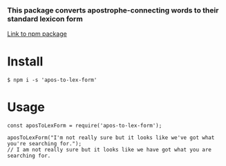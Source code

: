 ### This package converts apostrophe-connecting words to their standard lexicon form

[Link to npm package](https://www.npmjs.com/package/apos-to-lex-form)

# Install
```
$ npm i -s 'apos-to-lex-form'
```
# Usage
```
const aposToLexForm = require('apos-to-lex-form');
```
```
aposToLexForm("I'm not really sure but it looks like we've got what you're searching for.");
// I am not really sure but it looks like we have got what you are searching for.
```
